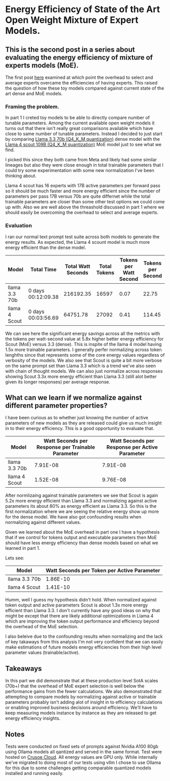 # Energy Efficiency of State of the Art Open Weight Mixture of Expert Models.

## This is the second post in a series about evaluating the energy efficiency of mixture of experts models (MoE).
The first post [here](https://www.neuralwatt.com/blog/mixture-of-experts-when-does-it-really-deliver-energy-efficiency)
examined at which point the overhead to select and average experts overcame the efficiencies of having experts. 
This raised the question of how these toy models compared against current state of the art dense and MoE models.

### Framing the problem.
In part 1 I creted toy models to be able to directly compare number of tunable parameters.  Among the current available
open weight models it turns out that there isn't really great comparisons available which have close to same number
of tunable parameters.   Instead I decided to just start by comparing 
[Llama 3.3 70b (Q4_K_M quantization)](https://ollama.com/library/llama3.3:70b) dense model with the 
[Llama 4 scout 109B (Q4_K_M quantization)](https://ollama.com/library/llama4:scout) MoE model just to see what we find.

I picked this since they both came from Meta and likely had some similar lineages but also they were close enough in 
total trainable parameters that I could try some experimentation with some new normalization I've been thinking about.

Llama 4 scout has 16 experts with 17B active parameters per forward pass so it should be much faster and more energy 
efficient since the number of parameters per pass 17B versus 70b are quite differnet while the total trainable parameters are 
closer than some other test options we could come up with. Also we are well above the threashold discussed in part 1 where we should
easily be overcoming the overhead to select and average experts.

### Evaluation 
I ran our normal text prompt test suite across both models to generate the energy results. As expected, the
Llama 4 scount model is much more energy efficient than the dense model.

| Model        | Total Time           | Total Watt Seconds | Total Tokens | Tokens per Watt Second | Tokens per Second | Watt Seconds per Response | 
|-------------|----------------------|--------------------|--------------|------------------------|-------------------|--|
| llama 3.3 70b | 0 days 00:12:09.38 | 216192.35       | 16597        | 0.07              | 22.75        | 5543.39              |
| llama 4 Scout | 0 days 00:03:56.69 | 64751.78       | 27092        | 0.41               | 114.45        | 1660.30              |

We can see here the significant energy savings across all the metrics with the tokens per watt-second value at 5.8x higher better energy efficiency 
for Scout (MoE) versus 3.3 (dense).  This is inspite of the llama 4 model having 1.5x more trainable parameters.  I generally perfer normalizing 
across token lenghths since that represents some of the core energy values regardless of verbosity of the models.  We also see that Scout is 
quite a bit more verbose on the same prompt set than Llama 3.3 which is a trend we've also seen with chain of thought models. We can also just normalize
across responses showing Scout 3.3x more energy efficient than Llama 3.3 (still alot better given its longer responses) per average response.

## What can we learn if we normalize against different parameter properties?

I have been curious as to whether just knowing the number of active parameters of new models as they are released could give us much insight in to 
their energy efficiency.  This is a good opportunity to evaluate that.

| Model        | Watt Seconds per Response per Trainable Parameter | Watt Seconds per Response per Active Parameter |
|---------------------------------------------------------|--------------------------------------------|----|
| llama 3.3 70b | 7.91E-08                               | 7.91E-08                               |
| llama 4 Scout | 1.52E-08                               | 9.76E-08                              |

After normlizaing against trainable parameters we see that Scout is again 5.2x more energy efficient than Llama 3.3 
and normalizing against active parameters its about 80% as energy efficient as Llama 3.3.  So this is the first normalization where we are seeing the relative 
energy show up more for the dense model.  We have also got confounding results when normalizing against different values.  

Given we learned about the MoE overhead in part one I have a hypothesis that if we control for tokens output
and executable parameters then MoE should have less energy efficiency than dense models based on what we learned in part 1.  

Lets see:

| Model        | Watt Seconds per Token per Active Parameter | 
|---------------------------------------------------------|--------------------------------------------|
| llama 3.3 70b | 1.86E-10                               | 
| llama 4 Scout | 1.41E-10                               | 

Humm, well I guess my hypothesis didn't hold.  When normalized against token output and active parameters Scout is about 1.3x more energy efficient than
Llama 3.3.  I don't currently have any good ideas on why that might be except that there are likely additional optimizations in Llama 4 which are 
improving the token output performance and efficiency beyond the overhead of the MoE selection.

I also beleive due to the confounding results when normalizing and the lack of key takaways from this analysis I'm not very confident that we can easily make
estimations of future models energy efficiencies from their high level parameter values (trainable/active).

## Takeaways
In this part we did demonstrate that at these production level SotA scales (70b+) that the overhead of MoE expert selection is well below the performance gains
from the fewer calculations.  We also demonstrated that attempting to compare models by normalizing against active or trainable parameters probably isn't
adding alot of insight in to efficiency calculations or enabling improved business decisions around efficiency.  We'll have to keep measuring models instance
by instance as they are released to get energy efficiency insights.

## Notes
Tests were conducted on fixed sets of prompts against Nvidia A100 80gb using Ollama models all qantized and served in the same format.  Test were hosted on 
[Crusoe Cloud](https://www.crusoe.ai/).  All energy values are GPU only. While internally we've migrated to doing most of our tests using vllm I chose to use Ollama for this due to some challenges getting comparable quantized models installed and running easily.


